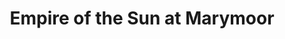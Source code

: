 ---
title: "Empire of the Sun at Marymoor"
picture: "/assets/camera-roll/2015/09/2015-09-16-empire-of-the-sun-at-marymoor/20150916_033544276_iOS.jpg"
thumbnail: "/assets/camera-roll/2015/09/2015-09-16-empire-of-the-sun-at-marymoor/20150916_033544276_iOS-thumbnail.jpg"
related:
  - Empire of the Sun (band) (en.wikipedia.org)
tags:
  - Photograph
  - Empire of the Sun
  - Concert
  - Marymoor Park
  - Redmond
---